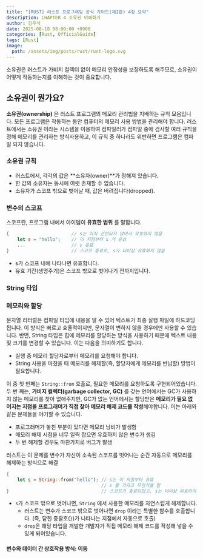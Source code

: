 ```yaml
---
title: "[RUST] 러스트 프로그래밍 공식 가이드(제2판) 4장 요약"
description: CHAPTER 4 소유권 이해하기
author: 김우석
date: 2025-08-18 08:00:00 +0900
categories: [Rust, OfficialGuide]
tags: [Rust]
image:
  path: /assets/img/posts/rust/rust-logo.svg
---
```


소유권은 러스트가 가비지 컬렉터 없이 메모리 안정성을 보장하도록 해주므로, 소유권이 어떻게 작동하는지를 이해하는 것이 중요합니다.

## 소유권이 뭔가요?
**소유권(ownership)** 은 러스트 프로그램의 메모리 관리법을 지배하는 규칙 모음입니다. 모든 프로그램은 작동하는 동안 컴퓨터의 메모리 사용 방법을 관리해야 합니다.
러스트에서는 소유권 이라는 시스템을 이용하여 컴파일러가 컴파일 중에 검사할 여러 규칙을 정해 메모리를 관리하는 방식사용하고, 이 규칙 중 하나라도 위반하면 프로그램은 컴파일 되지 않습니다.

### 소유권 규칙
- 러스트에서, 각각의 값은 **소유자(owner)**가 정해져 있습니다.
- 한 값의 소유자는 동시에 여럿 존재할 수 없습니다.
- 소유자가 스코프 밖으로 벗어날 때, 값은 버려집니다(dropped).

### 변수의 스코프
스코프란, 프로그램 내에서 아이템이 **유효한 범위** 를 말합니다.

```rust
{                       // s는 아직 선언되지 않아서 유효하지 않음
    let s = "hello";    // 이 지점부터 s 가 유효
    ...                 // s 유효
}                       // 스코프 종료로, s가 더이상 유효하지 않음
```
- s가 스코프 내에 나타나면 유효합니다.
- 유효 기간(생명주기)은 스코프 밖으로 벗어나기 전까지입니다.

### String 타입



### 메모리와 할당
문자열 리터럴은 컴파일 타임에 내용을 알 수 있어 텍스트가 최종 실행 파일에 하드코딩 됩니다. 이 방식은 빠르고 효율적이지만, 문자열이 변하지 않을 경우에만 사용할 수 있습니다. 반면, String 타입은 힙에 메모리를 할당하는 방식을 사용하기 때문에 텍스트 내용 및 크기를 변경할 수 있습니다. 이는 다음을 의미하기도 합니다.

- 실행 중 메모리 할당자로부터 메모리를 요청해야 합니다.
- String 사용을 마쳤을 때 메모리를 해제할(즉, 할당자에게 메모리를 반납할) 방법이 필요합니다.

이 중 첫 번째는 `String::from` 호출로, 필요한 메모리를 요청하도록 구현되어있습니다.
두 번 째는, **가비지 컬렉터(garbage collector, GC)** 를 갖는 언어에서는 GC가 사용하지 않는 메모리를 찾아 없애주지만, GC가 없는 언어에서는 할당받은 **메모리가 필요 없어지는 지점을 프로그래머가 직접 찾아 메모리 해제 코드를 작성**해야합니다. 이는 아래와 같은 문제들을 야기할 수 있습니다.

- 프로그래머가 놓친 부분이 있다면 메모리 낭비가 발생함
- 메모리 해제 시점을 너무 일찍 잡으면 유효하지 않은 변수가 생김
- 두 번 해제할 경우도 마찬가지로 버그가 발생

러스트는 이 문제를 변수가 자신이 소속된 스코프를 벗어나는 순간 자동으로 메모리를 해제하는 방식으로 해결

```rust
{
    let s = String::from("hello"); // s는 이 지점부터 유효
                                   // s 를 가지고 무언가를 함
}                                  // 스코프가 종료되었고, s는 더이상 유효하지 않음
```

- `s`가 스코프 밖으로 벗어나면, `String` 에서 사용한 메모리를 자연스럽게 해제합니다.
    - 러스트는 변수가 스코프 밖으로 벗어나면 `drop` 이라는 특별한 함수를 호출합니다. (즉, 닫힌 중괄호(`}`)가 나타나는 지점에서 자동으로 호출)
    - `drop`은 해당 타입을 개발한 개발자가 직접 메모리 해제 코드를 작성해 넣을 수 있게 되어있습니다.

#### 변수와 데이터 간 상호작용 방식: 이동
